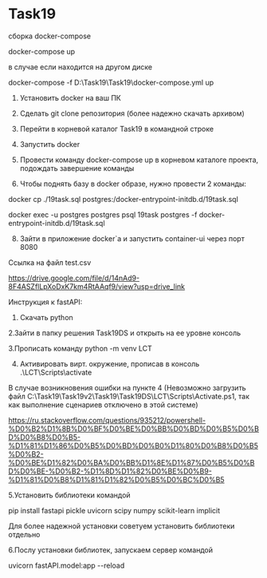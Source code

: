 # Task19

сборка docker-compose 

docker-compose up

в случае если находится на другом диске

docker-compose -f D:\Task19\Task19\docker-compose.yml up



1. Установить docker на ваш ПК

2. Сделать git clone репозитория (более надежно скачать архивом)

3. Перейти в корневой каталог Task19 в командной строке

4. Запустить docker

5. Провести команду docker-compose up в корневом каталоге проекта, подождать завершение команды

7. Чтобы поднять базу в docker образе, нужно провести 2 команды:

docker cp ./19task.sql postgres:/docker-entrypoint-initdb.d/19task.sql

docker exec -u postgres postgres psql 19task postgres -f docker-entrypoint-initdb.d/19task.sql

8. Зайти в приложение docker`a и запустить container-ui через порт 8080



Ссылка на файл test.csv

https://drive.google.com/file/d/14nAd9-8F4ASZflLpXoDxK7km4RtAAqf9/view?usp=drive_link




Инструкция к fastAPI:

1. Скачать python

2.Зайти в папку решения Task19DS и открыть на ее уровне консоль

3.Прописать команду python -m venv LCT

4. Активировать вирт. окружение, прописав в консоль .\LCT\Scripts\activate

В случае возникновения ошибки на пункте 4
(Невозможно загрузить файл C:\Task19\Task19v2\Task19\Task19DS\LCT\Scripts\Activate.ps1, так как выполнение сценариев отключено в этой системе)

https://ru.stackoverflow.com/questions/935212/powershell-%D0%B2%D1%8B%D0%BF%D0%BE%D0%BB%D0%BD%D0%B5%D0%BD%D0%B8%D0%B5-%D1%81%D1%86%D0%B5%D0%BD%D0%B0%D1%80%D0%B8%D0%B5%D0%B2-%D0%BE%D1%82%D0%BA%D0%BB%D1%8E%D1%87%D0%B5%D0%BD%D0%BE-%D0%B2-%D1%8D%D1%82%D0%BE%D0%B9-%D1%81%D0%B8%D1%81%D1%82%D0%B5%D0%BC%D0%B5

5.Установить библиотеки командой

pip install fastapi pickle uvicorn scipy numpy scikit-learn implicit

Для более надежной установки советуем установить библиотеки отдельно

6.Послу установки библиотек, запускаем сервер командой

uvicorn fastAPI.model:app --reload




